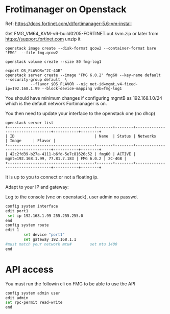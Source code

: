 # Frotimanager on Openstack

Ref: https://docs.fortinet.com/d/fortimanager-5.6-vm-install


Get FMG_VM64_KVM-v6-build0205-FORTINET.out.kvm.zip or later from https://support.fortinet.com
unzip it

```
openstack image create --disk-format qcow2 --container-format bare  "FMG"  --file fmg.qcow2

openstack volume create --size 80 fmg-log1

export OS_FLAVOR="2C-4GB"
openstack server create --image "FMG 6.0.2" fmg60 --key-name default  --security-group default  \
           --flavor $OS_FLAVOR --nic net-id=mgmt,v4-fixed-ip=192.168.1.99 --block-device-mapping vdb=fmg-log1 

```

You should have minimum changes if configuring mgmtB as 192.168.1.0/24 which is the default network Fortimanager is on.

You then need to update your interface to the openstack one (no dhcp)
```shell
openstack server list
+--------------------------------------+-------+--------+---------------------------------+-----------+--------+
| ID                                   | Name  | Status | Networks                        | Image     | Flavor |
+--------------------------------------+-------+--------+---------------------------------+-----------+--------+
| 42c2fd39-b27a-4111-b6fd-5e7c81626c52 | fmg60 | ACTIVE | mgmt=192.168.1.99, 77.81.7.183 | FMG 6.0.2 | 2C-4GB |
+--------------------------------------+-------+--------+---------------------------------+-----------+--------+
```

It is up to you to connect or not a floating ip.

Adapt to your IP and gateway:


Log to the console (vnc on openstack), user admin  no passwd.
```bash
config system interface
edit port1
 set ip 192.168.1.99 255.255.255.0
end 
config system route
edit 1
        set device "port1"
        set gateway 192.168.1.1
#must match your network mtu#        set mtu 1400
end
```

# API access
You must run the followin cli on FMG to be able to use the API
```bash
config system admin user
edit admin
set rpc-permit read-write
end
```